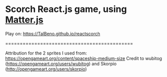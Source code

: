 # Scorch React.js game, using [Matter.js](http://brm.io/matter-js/)

Play on:
https://TalBeno.github.io/reactscorch


============================================

Attribution for the 2 sprites I used from: https://opengameart.org/content/spaceship-medium-size 
Credit to wubitog (https://opengameart.org/users/wubitog) and Skorpio (http://opengameart.org/users/skorpio)
